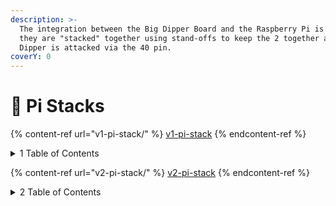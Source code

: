 ```yaml
---
description: >-
  The integration between the Big Dipper Board and the Raspberry Pi is simple as
  they are "stacked" together using stand-offs to keep the 2 together as the Big
  Dipper is attacked via the 40 pin.
coverY: 0
---
```


# 🥧 Pi Stacks

{% content-ref url="v1-pi-stack/" %}
[v1-pi-stack](v1-pi-stack/)
{% endcontent-ref %}

<details>

<summary><span data-gb-custom-inline data-tag="emoji" data-code="0031">1️</span> Table of Contents</summary>

* _<mark style="color:orange;">Building the V1 Pi Stack</mark>_
* _<mark style="color:orange;">Testing the V1 Stack Hardware</mark>_
* _<mark style="color:orange;">Deploying the V1 Pi Stack</mark>_

</details>



{% content-ref url="v2-pi-stack/" %}
[v2-pi-stack](v2-pi-stack/)
{% endcontent-ref %}

<details>

<summary><span data-gb-custom-inline data-tag="emoji" data-code="0032">2️</span> Table of Contents</summary>

* _<mark style="color:orange;">Building the V2 Pi Stack</mark>_
* _<mark style="color:orange;">Testing the V2 Stack Hardware</mark>_
* _<mark style="color:orange;">Deploying the V2 Pi Stack</mark>_

</details>
